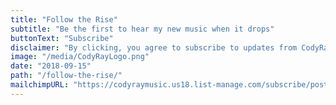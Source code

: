 ```yaml
---
title: "Follow the Rise"
subtitle: "Be the first to hear my new music when it drops"
buttonText: "Subscribe"
disclaimer: "By clicking, you agree to subscribe to updates from CodyRayMusic"
image: "/media/CodyRayLogo.png"
date: "2018-09-15"
path: "/follow-the-rise/"
mailchimpURL: "https://codyraymusic.us18.list-manage.com/subscribe/post?u=4cd414c7953819aa309bb2fd9&amp;id=dd80d2e2b4"
---
```



